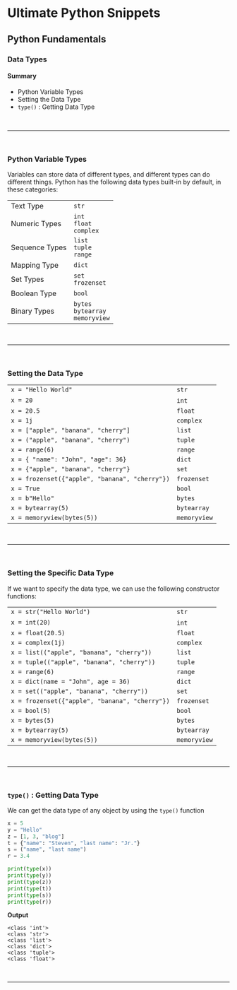 # Ultimate Python Snippets
## Python Fundamentals
### Data Types


#### Summary

* Python Variable Types
* Setting the Data Type
* `type()` : Getting Data Type

<br>

-----

<br>

### Python Variable Types   

Variables can store data of different types, and different types can do different things. Python has the following data types built-in by default, in these categories:


|  | |
|--|--|
| Text Type | `str` |
| Numeric Types | `int` <br> `float` <br> `complex` |
| Sequence Types | `list` <br> `tuple` <br> `range` |
| Mapping Type | `dict` |
| Set Types | `set` <br> `frozenset` |
| Boolean Type | `bool` |
| Binary Types | `bytes` <br> `bytearray` <br> `memoryview` |


<br>

-----

<br>


### Setting the Data Type

|  | |
|--|--|
| `x = "Hello World"` | `str` |
| `x = 20` | `int` |
| `x = 20.5` | `float` |
| `x = 1j` | `complex` |
| `x = ["apple", "banana", "cherry"]` | `list` |
| `x = ("apple", "banana", "cherry")` | `tuple` |
| `x = range(6)` | `range` |
| `x = { "name": "John", "age": 36}` | `dict` |
| `x = {"apple", "banana", "cherry"}` | `set` |
| `x = frozenset({"apple", "banana", "cherry"})` | `frozenset` |
| `x = True` | `bool` |
| `x = b"Hello"` | `bytes` |
| `x = bytearray(5)` | `bytearray` |
| `x = memoryview(bytes(5))` | `memoryview` |



<br>

----

<br>

### Setting the Specific Data Type

If we want to specify the data type, we can use the following constructor functions:


|  | |
|--|--|
| `x = str("Hello World")` | `str` |
| `x = int(20)` | `int` |
| `x = float(20.5)` | `float` |
| `x = complex(1j)` | `complex` |
| `x = list(("apple", "banana", "cherry"))` | `list` |
| `x = tuple(("apple", "banana", "cherry"))` | `tuple` |
| `x = range(6)` | `range` |
| `x = dict(name = "John", age = 36)` | `dict` |
| `x = set(("apple", "banana", "cherry"))` | `set` |
| `x = frozenset({"apple", "banana", "cherry"})` | `frozenset` |
| `x = bool(5)` | `bool` |
| `x = bytes(5)` | `bytes` |
| `x = bytearray(5)` | `bytearray` |
| `x = memoryview(bytes(5))` | `memoryview` |


<br>

----

<br>

### `type()` : Getting Data Type


We can get the data type of any object by using the `type()` function



```python
x = 5
y = "Hello"
z = [1, 3, "blog"]
t = {"name": "Steven", "last name": "Jr."}
s = ("name", "last name")
r = 3.4

print(type(x))
print(type(y))
print(type(z))
print(type(t))
print(type(s))
print(type(r))
```

**Output**

```
<class 'int'>
<class 'str'>
<class 'list'>
<class 'dict'>
<class 'tuple'>
<class 'float'>
```

<br>

---
